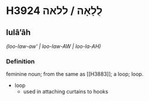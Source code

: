 # H3924 לֻלָאָה / ללאה

## lulâʼâh

_(loo-law-aw' | loo-law-AW | loo-la-AH)_

### Definition

feminine noun; from the same as [[H3883]]; a loop; loop.

- loop
    - used in attaching curtains to hooks
